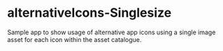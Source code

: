 # alternativeIcons-Singlesize
Sample app to show usage of alternative app icons using a single image asset for each icon within the asset catalogue.
